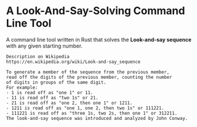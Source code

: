 # A Look-And-Say-Solving Command Line Tool
A command line tool written in Rust that solves the **Look-and-say sequence** with any given starting number.

    Description on Wikipedia 
    https://en.wikipedia.org/wiki/Look-and-say_sequence

    To generate a member of the sequence from the previous member, 
    read off the digits of the previous member, counting the number 
    of digits in groups of the same digit. 
    For example:
    - 1 is read off as "one 1" or 11.
    - 11 is read off as "two 1s" or 21.
    - 21 is read off as "one 2, then one 1" or 1211.
    - 1211 is read off as "one 1, one 2, then two 1s" or 111221.
    - 111221 is read off as "three 1s, two 2s, then one 1" or 312211.
    The look-and-say sequence was introduced and analyzed by John Conway.

